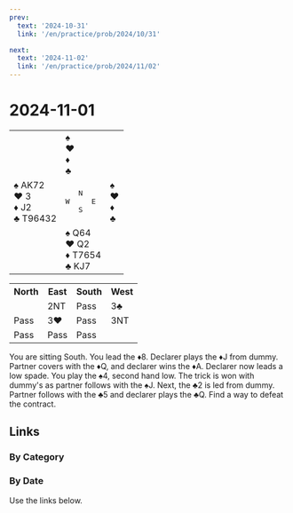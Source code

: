 ```yaml
---
prev:
  text: '2024-10-31'
  link: '/en/practice/prob/2024/10/31'

next:
  text: '2024-11-02'
  link: '/en/practice/prob/2024/11/02'
---
```


# 2024-11-01

<table class="deal">
	<tr>
		<td></td>
		<td>♠ <br>♥ <br>♦ <br>♣ </td>
		<td></td>
	</tr>
	<tr>
		<td>♠ AK72<br>♥ 3<br>♦ J2<br>♣ T96432</td>
		<td><pre>   N<br>W     E<br>   S</pre></td>
		<td>♠ <br>♥ <br>♦ <br>♣ </td>
	</tr>
	<tr>
		<td></td>
		<td>♠ Q64<br>♥ Q2<br>♦ T7654<br>♣ KJ7</td>
		<td></td>
	</tr>
</table>

<table class="auction">
	<tr>
		<th>North</th>
		<th>East</th>
		<th>South</th>
		<th>West</th>
	</tr>
	<tr>
		<td></td>
		<td>2NT</td>
		<td>Pass</td>
		<td>3♣</td>
	</tr>
	<tr>
		<td>Pass</td>
		<td>3♥</td>
		<td>Pass</td>
		<td>3NT</td>
	</tr>
	<tr>
		<td>Pass</td>
		<td>Pass</td>
		<td>Pass</td>
		<td></td>
	</tr>
</table>

You are sitting South. You lead the ♦8. Declarer plays the ♦J from dummy. Partner covers with the ♦Q, and declarer wins the ♦A. Declarer now leads a low spade. You play the ♠4, second hand low. The trick is won with dummy's as partner follows with the ♠J. Next, the ♣2 is led from dummy. Partner follows with the ♣5 and declarer plays the ♣Q. Find a way to defeat the contract.

## Links

[<Badge type="tip" text="Check Solution"/>](/en/learning/prob/2024/11/01)

### By Category

[<Badge type="tip" text="<--"/>](/en/practice/prob/2024/10/29)
[<Badge type="tip" text="Calendar"/>](/en/practice/calendar/2024/11)
[<Badge type="tip" text="-->"/>](/en/practice/prob/2024/11/05)

### By Date

Use the links below.